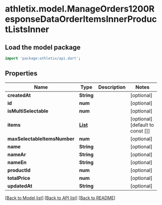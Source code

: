 # athletix.model.ManageOrders1200ResponseDataOrderItemsInnerProductListsInner

## Load the model package
```dart
import 'package:athletix/api.dart';
```

## Properties
Name | Type | Description | Notes
------------ | ------------- | ------------- | -------------
**createdAt** | **String** |  | [optional] 
**id** | **num** |  | [optional] 
**isMultiSelectable** | **num** |  | [optional] 
**items** | [**List<ManageOrders1200ResponseDataOrderItemsInnerProductListsInnerItemsInner>**](ManageOrders1200ResponseDataOrderItemsInnerProductListsInnerItemsInner.md) |  | [optional] [default to const []]
**maxSelectableItemsNumber** | **num** |  | [optional] 
**name** | **String** |  | [optional] 
**nameAr** | **String** |  | [optional] 
**nameEn** | **String** |  | [optional] 
**productId** | **num** |  | [optional] 
**totalPrice** | **num** |  | [optional] 
**updatedAt** | **String** |  | [optional] 

[[Back to Model list]](../README.md#documentation-for-models) [[Back to API list]](../README.md#documentation-for-api-endpoints) [[Back to README]](../README.md)



